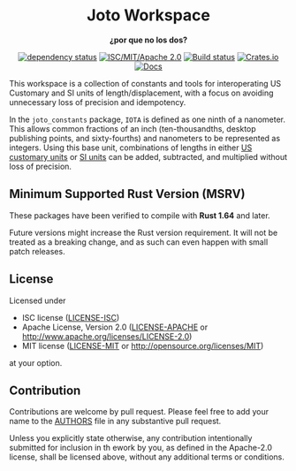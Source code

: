 <div align=center>

# Joto Workspace

**¿por que no los dos?**

[![dependency status](https://deps.rs/repo/github/xorgy/joto/status.svg)](https://deps.rs/repo/github/xorgy/joto)
[![ISC/MIT/Apache 2.0](https://img.shields.io/badge/license-ISC%2FMIT%2FApache-blue.svg)](#license)
[![Build status](https://github.com/xorgy/joto/workflows/CI/badge.svg)](https://github.com/xorgy/joto/actions)
[![Crates.io](https://img.shields.io/crates/v/joto.svg)](https://crates.io/crates/joto)
[![Docs](https://docs.rs/joto/badge.svg)](https://docs.rs/joto)

</div>

This workspace is a collection of constants and tools for interoperating US Customary and SI units of length/displacement, with a focus on avoiding unnecessary loss of precision and idempotency.

In the `joto_constants` package, `IOTA` is defined as one ninth of a nanometer.
This allows common fractions of an inch (ten-thousandths, desktop publishing points, and sixty-fourths) and nanometers to be represented as integers.
Using this base unit, combinations of lengths in either [US customary units](<https://en.wikipedia.org/wiki/United_States_customary_units>) or [SI units](<https://en.wikipedia.org/wiki/International_System_of_Units>) can be added, subtracted, and multiplied without loss of precision.

## Minimum Supported Rust Version (MSRV)

These packages have been verified to compile with **Rust 1.64** and later.

Future versions might increase the Rust version requirement.
It will not be treated as a breaking change, and as such can even happen with small patch releases.

## License

Licensed under

- ISC license
   ([LICENSE-ISC](LICENSE-ISC))
- Apache License, Version 2.0
   ([LICENSE-APACHE](LICENSE-APACHE) or <http://www.apache.org/licenses/LICENSE-2.0>)
- MIT license
   ([LICENSE-MIT](LICENSE-MIT) or <http://opensource.org/licenses/MIT>)

at your option.

## Contribution

Contributions are welcome by pull request.
Please feel free to add your name to the [AUTHORS] file in any substantive pull request.

Unless you explicitly state otherwise, any contribution intentionally submitted
for inclusion in th ework by you, as defined in the Apache-2.0 license, shall be
licensed above, without any additional terms or conditions.

[AUTHORS]: ./AUTHORS
